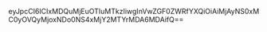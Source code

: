 eyJpcCI6ICIxMDQuMjEuOTIuMTkzIiwgInVwZGF0ZWRfYXQiOiAiMjAyNS0xMC0yOVQyMjoxNDo0NS4xMjY2MTYrMDA6MDAifQ==